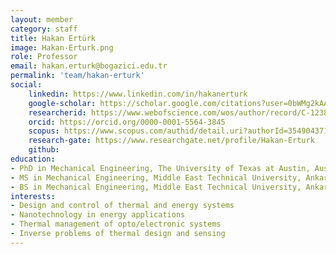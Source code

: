 ```yaml
---
layout: member
category: staff
title: Hakan Ertürk
image: Hakan-Erturk.png
role: Professor
email: hakan.erturk@bogazici.edu.tr
permalink: 'team/hakan-erturk'
social:
    linkedin: https://www.linkedin.com/in/hakanerturk
    google-scholar: https://scholar.google.com/citations?user=0bWMg2kAAAAJ&hl=en&oi=ao
    researcherid: https://www.webofscience.com/wos/author/record/C-1238-2008
    orcid: https://orcid.org/0000-0001-5564-3845
    scopus: https://www.scopus.com/authid/detail.uri?authorId=35490437100
    research-gate: https://www.researchgate.net/profile/Hakan-Erturk
    github:
education:
- PhD in Mechanical Engineering, The University of Texas at Austin, Austin, TX, USA (2002)
- MS in Mechanical Engineering, Middle East Technical University, Ankara, Turkey (1997)
- BS in Mechanical Engineering, Middle East Technical University, Ankara, Turkey (1994)
interests:
- Design and control of thermal and energy systems
- Nanotechnology in energy applications
- Thermal management of opto/electronic systems
- Inverse problems of thermal design and sensing
---
```

